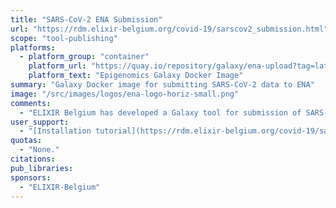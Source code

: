 ```yaml
---
title: "SARS-CoV-2 ENA Submission"
url: "https://rdm.elixir-belgium.org/covid-19/sarscov2_submission.html"
scope: "tool-publishing"
platforms:
  - platform_group: "container"
    platform_url: "https://quay.io/repository/galaxy/ena-upload?tag=latest&tab=tags"
    platform_text: "Epigenomics Galaxy Docker Image"
summary: "Galaxy Docker image for submitting SARS-CoV-2 data to ENA"
image: "/src/images/logos/ena-logo-horiz-small.png"
comments:
  - "ELIXIR Belgium has developed a Galaxy tool for submission of SARS-Cov-2 genetic sequences and associated metadata to the [European Nucleotide Archive (ENA)](https://www.ebi.ac.uk/ena/browser/home)"
user_support:
  - "[Installation tutorial](https://rdm.elixir-belgium.org/covid-19/sarscov2_submission.html) and [video](https://youtu.be/POiQG-7O7rw)"
quotas:
  - "None."
citations:
pub_libraries:
sponsors:
  - "ELIXIR-Belgium"
---
```

